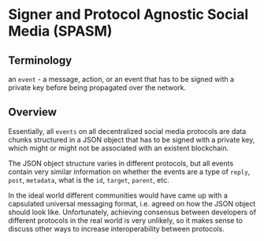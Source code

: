 # Signer and Protocol Agnostic Social Media (SPASM)

## Terminology

an `event` - a message, action, or an event that has to be signed with a private key before being propagated over the network.

## Overview

Essentially, all `events` on all decentralized social media protocols are data chunks structured in a JSON object that has to be signed with a private key, which might or might not be associated with an existent blockchain.

The JSON object structure varies in different protocols, but all events contain very similar information on whether the events are a type of `reply`, `post`, `metadata`, what is the `id`, `target`, `parent`, etc.

In the ideal world different communities would have came up with a capsulated universal messaging format, i.e. agreed on how the JSON object should look like. Unfortunately, achieving consensus between developers of different protocols in the real world is very unlikely, so it makes sense to discuss other ways to increase interoperability between protocols.
